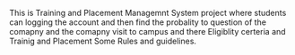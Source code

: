 This is Training and Placement Managemnt System project where students can logging the account and then find the probality to question of the comapny and the comapny visit to campus and there Eligiblity certeria and Trainig and Placement Some Rules and guidelines.
 
